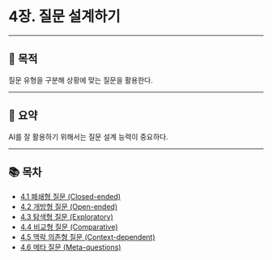 # 4장. 질문 설계하기

---

## 🎯 목적
질문 유형을 구분해 상황에 맞는 질문을 활용한다.

---

## 📌 요약
AI를 잘 활용하기 위해서는 질문 설계 능력이 중요하다.

---

## 📚 목차
- [4.1 폐쇄형 질문 (Closed-ended)](./4-1-closed.md)
- [4.2 개방형 질문 (Open-ended)](./4-2-open.md)
- [4.3 탐색형 질문 (Exploratory)](./4-3-exploratory.md)
- [4.4 비교형 질문 (Comparative)](./4-4-comparative.md)
- [4.5 맥락 의존형 질문 (Context-dependent)](./4-5-context-dependent.md)
- [4.6 메타 질문 (Meta-questions)](./4-6-meta.md)
